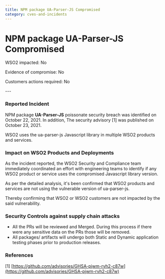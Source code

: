 ```yaml
---
title: NPM package UA-Parser-JS Compromised
category: cves-and-incidents
---
```


# NPM package UA-Parser-JS Compromised

<p class="doc-version">WSO2 impacted: No</p>
<p class="doc-version">Evidence of compromise: No</p>
<p class="doc-version">Customers actions required: No</p>
---

### Reported Incident
NPM package **UA-Parser-JS** poissonate security breach was identified on October 22, 2021. In addition, The security advisory [1] was published on October 23, 2021.

WSO2 uses the ua-parser-js Javascript library in multiple WSO2 products and services. 


### Impact on WSO2 Products and Deployments
As the incident reported, the WSO2 Security and Compliance team immediately coordinated an effort with engineering teams to identify if any WSO2 product or service uses the compromised Javascript library version.

As per the detailed analysis, it's been confirmed that WSO2 products and services are not using the vulnerable version of ua-parser-js. 

Thereby confirming that WSO2 or WSO2 customers are not impacted by the said vulnerability.


### Security Controls against supply chain attacks
* All the PRs will be reviewed and Merged. During this process if there were any sensitive data on the PRs those will be removed.
* All packages/ artifacts will undergo both Static and Dynamic application testing phases prior to production releases.


### References
[1] [https://github.com/advisories/GHSA-pjwm-rvh2-c87w](https://github.com/advisories/GHSA-pjwm-rvh2-c87w)